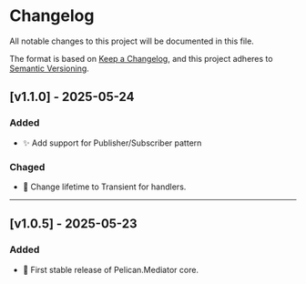 # Changelog

All notable changes to this project will be documented in this file.

The format is based on [Keep a Changelog](https://keepachangelog.com/en/1.0.0/),
and this project adheres to [Semantic Versioning](https://semver.org/spec/v2.0.0.html).

## [v1.1.0] - 2025-05-24

### Added

- ✨ Add support for Publisher/Subscriber pattern

### Chaged

- 🔧 Change lifetime to Transient for handlers.

---

## [v1.0.5] - 2025-05-23
### Added
- 🎉 First stable release of Pelican.Mediator core.


